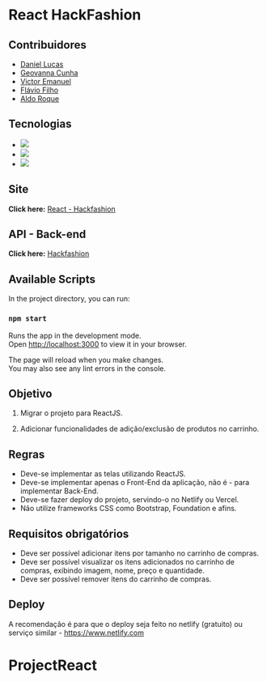 # React HackFashion

## Contribuidores
- <a href="https://github.com/danlucss" target="_blank"> Daniel Lucas </a>
- <a href="https://github.com/geovannacas" target="_blank"> Geovanna Cunha </a>
- <a href="https://github.com/vitu2" target="_blank"> Victor Emanuel </a>
- <a href="https://github.com/Flavio-JS" target="_blank"> Flávio Filho </a>
- <a href="https://github.com/AldoRoqueF" target="_blank"> Aldo Roque </a>

## Tecnologias
- ![](https://img.shields.io/badge/React-20232A?style=for-the-badge&logo=react&logoColor=61DAFB)
- ![](https://img.shields.io/badge/React_Router-CA4245?style=for-the-badge&logo=react-router&logoColor=white)
- ![](https://img.shields.io/badge/npm-CB3837?style=for-the-badge&logo=npm&logoColor=white)

## Site
**Click here:** 
<a href="https://react-hackfashion.netlify.app/" target="_blank"> React - Hackfashion </a>

## API - Back-end

**Click here:**
<a href="https://github.com/hackadev2022/api_hackfashion" target="_blank"> Hackfashion </a>

## Available Scripts

In the project directory, you can run:

### `npm start`

Runs the app in the development mode.\
Open [http://localhost:3000](http://localhost:3000) to view it in your browser.

The page will reload when you make changes.\
You may also see any lint errors in the console.

## Objetivo
1. Migrar o projeto para ReactJS.

2. Adicionar funcionalidades de adição/exclusão de produtos no carrinho.

## Regras
- Deve-se implementar as telas utilizando ReactJS.
- Deve-se implementar apenas o Front-End da aplicação, não é - para implementar Back-End.
- Deve-se fazer deploy do projeto, servindo-o no Netlify ou Vercel.
- Não utilize frameworks CSS como Bootstrap, Foundation e afins.

## Requisitos obrigatórios
- Deve ser possível adicionar itens por tamanho no carrinho de compras.
- Deve ser possível visualizar os itens adicionados no carrinho de compras, exibindo imagem, nome, preço e quantidade.
- Deve ser possível remover itens do carrinho de compras.

## Deploy

A recomendação é para que o deploy seja feito no netlify (gratuito) ou serviço similar - https://www.netlify.com

# ProjectReact
